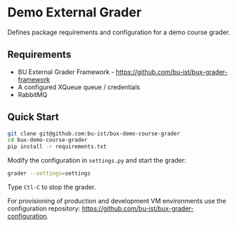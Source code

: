 # Demo External Grader

Defines package requirements and configuration for a demo course grader.

## Requirements

* BU External Grader Framework - https://github.com/bu-ist/bux-grader-framework
* A configured XQueue queue / credentials
* RabbitMQ

## Quick Start

```bash
git clone git@github.com:bu-ist/bux-demo-course-grader
cd bux-demo-course-grader
pip install -r requirements.txt
```

Modify the configuration in `settings.py` and start the grader:

```bash
grader --settings=settings
```

Type `Ctl-C` to stop the grader.

For provisioning of production and development VM environments use the configuration repository: https://github.com/bu-ist/bux-grader-configuration.
